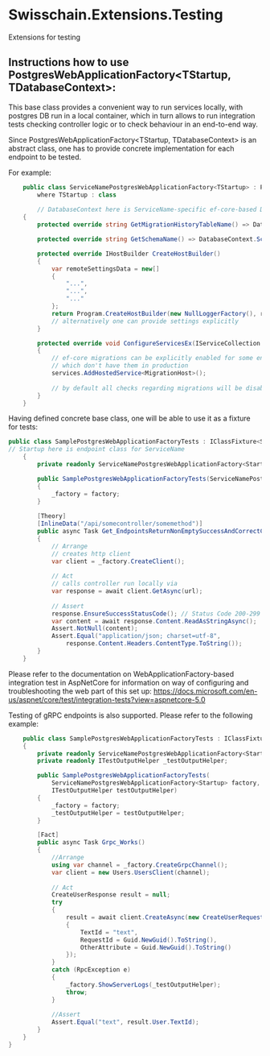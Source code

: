# Swisschain.Extensions.Testing
Extensions for testing

## Instructions how to use PostgresWebApplicationFactory<TStartup, TDatabaseContext>:

This base class provides a convenient way to run services locally, with postgres DB
run in a local container, which in turn allows to run integration tests checking
controller logic or to check behaviour in an end-to-end way.

Since PostgresWebApplicationFactory<TStartup, TDatabaseContext> is an abstract class,
one has to provide concrete implementation for each endpoint to be tested.

For example:

```c#
    public class ServiceNamePostgresWebApplicationFactory<TStartup> : PostgresWebApplicationFactory<TStartup, DatabaseContext>
        where TStartup : class
        
        // DatabaseContext here is ServiceName-specific ef-core-based DbContext, which will be built upon pg-sql-container locally
    {
        protected override string GetMigrationHistoryTableName() => DatabaseContext.MigrationHistoryTable;

        protected override string GetSchemaName() => DatabaseContext.SchemaName;

        protected override IHostBuilder CreateHostBuilder()
        {
            var remoteSettingsData = new[]
            {
                "...",
                "...",
                "..."
            };
            return Program.CreateHostBuilder(new NullLoggerFactory(), remoteSettingsData);
            // alternatively one can provide settings explicitly
        }

        protected override void ConfigureServicesEx(IServiceCollection services)
        {
            // ef-core migrations can be explicitly enabled for some enpoints,
            // which don't have them in production
            services.AddHostedService<MigrationHost>();
            
            // by default all checks regarding migrations will be disabled
        }
    }
```

Having defined concrete base class, one will be able to use it as a fixture for tests:
```c#
public class SamplePostgresWebApplicationFactoryTests : IClassFixture<ServiceNamePostgresWebApplicationFactory<Startup>>
// Startup here is endpoint class for ServiceName
    {
        private readonly ServiceNamePostgresWebApplicationFactory<Startup> _factory;

        public SamplePostgresWebApplicationFactoryTests(ServiceNamePostgresWebApplicationFactory<Startup> factory)
        {
            _factory = factory;
        }
        
        [Theory]
        [InlineData("/api/somecontroller/somemethod")]
        public async Task Get_EndpointsReturnNonEmptySuccessAndCorrectContentType(string url)
        {
            // Arrange
            // creates http client
            var client = _factory.CreateClient();
            
            // Act
            // calls controller run locally via 
            var response = await client.GetAsync(url);
            
            // Assert
            response.EnsureSuccessStatusCode(); // Status Code 200-299
            var content = await response.Content.ReadAsStringAsync();
            Assert.NotNull(content);
            Assert.Equal("application/json; charset=utf-8", 
                response.Content.Headers.ContentType.ToString());
        }
    }
```

Please refer to the documentation on WebApplicationFactory-based integration test in AspNetCore
for information on way of configuring and troubleshooting the web part of this set up:
https://docs.microsoft.com/en-us/aspnet/core/test/integration-tests?view=aspnetcore-5.0

Testing of gRPC endpoints is also supported. Please refer to the following example:
```c#
    public class SamplePostgresWebApplicationFactoryTests : IClassFixture<ServiceNamePostgresWebApplicationFactory<Startup>>
    {
        private readonly ServiceNamePostgresWebApplicationFactory<Startup> _factory;
        private readonly ITestOutputHelper _testOutputHelper;

        public SamplePostgresWebApplicationFactoryTests(
            ServiceNamePostgresWebApplicationFactory<Startup> factory,
            ITestOutputHelper testOutputHelper)
        {
            _factory = factory;
            _testOutputHelper = testOutputHelper;
        }

        [Fact]
        public async Task Grpc_Works()
        {
            //Arrange
            using var channel = _factory.CreateGrpcChannel();
            var client = new Users.UsersClient(channel);
            
            // Act
            CreateUserResponse result = null;
            try
            {
                result = await client.CreateAsync(new CreateUserRequest()
                {
                    TextId = "text",
                    RequestId = Guid.NewGuid().ToString(),
                    OtherAttribute = Guid.NewGuid().ToString()
                });
            }
            catch (RpcException e)
            {
                _factory.ShowServerLogs(_testOutputHelper);
                throw;
            }
            
            //Assert
            Assert.Equal("text", result.User.TextId);
        }
    }
}
```
